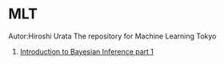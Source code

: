 # MLT
Autor:Hiroshi Urata
The repository for Machine Learning Tokyo
1. <a href="https://github.com/hiroshiu12/MLT/blob/master/Introduction_Bayesian_Inference_part1.ipynb">Introduction to Bayesian Inference part 1</a>
